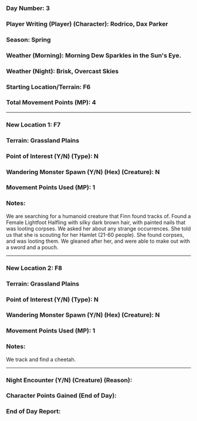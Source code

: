 ### Day Number: 3
### Player Writing (Player) (Character): Rodrico, Dax Parker
### Season: Spring
### Weather (Morning): Morning Dew Sparkles in the Sun's Eye.
### Weather (Night): Brisk, Overcast Skies
### Starting Location/Terrain: F6
### Total Movement Points (MP): 4

---
### New Location 1: F7
### Terrain: Grassland Plains
### Point of Interest (Y/N) (Type): N
### Wandering Monster Spawn (Y/N) (Hex) (Creature): N
### Movement Points Used (MP): 1
### Notes:
We are searching for a humanoid creature that Finn found tracks of. Found a Female Lightfoot Halfling with silky dark brown hair, with painted nails that was looting corpses. We asked her about any strange occurrences. She told us that she is scouting for her Hamlet (21-60 people). She found corpses, and was looting them. We gleaned after her, and were able to make out with a sword and a pouch.

---
### New Location 2: F8
### Terrain: Grassland Plains
### Point of Interest (Y/N) (Type): N
### Wandering Monster Spawn (Y/N) (Hex) (Creature): N
### Movement Points Used (MP): 1
### Notes:
We track and find a cheetah.


---


### Night Encounter (Y/N) (Creature) (Reason):
### Character Points Gained (End of Day):
### End of Day Report:

